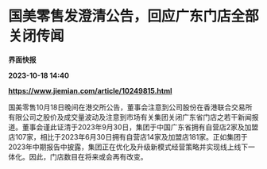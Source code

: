 # 国美零售发澄清公告，回应广东门店全部关闭传闻
**界面快报**

**2023-10-18 14:40**

**https://www.jiemian.com/article/10249815.html**

国美零售10月18日晚间在港交所公告，董事会注意到公司股份在香港联合交易所有限公司之股价及成交量波动及注意到市场有关集团关闭广东省门店之若干新闻报道。董事会谨此证清于2023年9月30日，集团于中国广东省拥有自营店2家及加盟店107家，相比于2023年6月30日拥有自营店14家及加盟店181家。正如集团于2023年中期报告中披露，集团正在优化及升级新模式经营策略并实现线上线下一体化。因此，门店数目在将来或会再有改变。